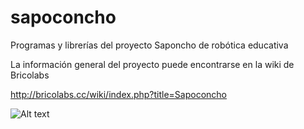 # sapoconcho
Programas y librerías del proyecto Saponcho de robótica educativa

La información general del proyecto puede encontrarse en la wiki de Bricolabs

http://bricolabs.cc/wiki/index.php?title=Sapoconcho

![Alt text](/sapoconcho/Sapoconcho_assy_800.jpg "Montaje")
